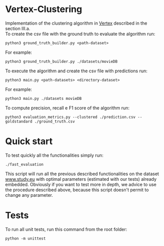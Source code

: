 # Vertex-Clustering
Implementation of the clustering algorithm in [Vertex](https://citeseerx.ist.psu.edu/viewdoc/download?doi=10.1.1.453.9494&rep=rep1&type=pdf) described in the section III.a.\
To create the csv file with the ground truth to evaluate the algorithm run:
```
python3 ground_truth_builder.py <path-dataset>
```
For example: 
```
python3 ground_truth_builder.py ./datasets/movieDB
```

To execute the algorithm and create the csv file with predictions run:
```
python3 main.py <path-datasets> <directory-dataset>
```
For example: 
```
python3 main.py ./datasets movieDB
```

To compute precision, recall e F1 score of the algorithm run:
```
python3 evaluation_metrics.py --clustered ./prediction.csv --goldstandard ./ground_truth.csv
```

# Quick start
To test quickly all the functionalities simply run: 

	./fast_evaluation

This script will run all the previous described functionalities on the dataset www.study.eu with optimal parameters (estimated with our tests) already embedded.
Obviously if you want to test more in depth, we advice to use the procedure described above, because this script doesn't permit to change any parameter.

# Tests

To run all unit tests, run this command from the root folder:

	python -m unittest
